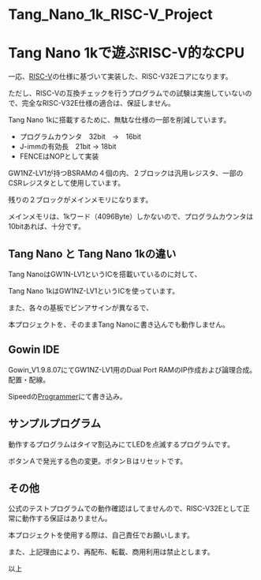 # Tang_Nano_1k_RISC-V_Project


Tang Nano 1kで遊ぶRISC-V的なCPU
======================================

一応、[RISC-V](http://riscv.org/)の仕様に基づいて実装した、RISC-V32Eコアになります。

ただし、RISC-Vの互換チェックを行うプログラムでの試験は実施していないので、完全なRISC-V32E仕様の適合は、保証しません。

Tang Nano 1kに搭載するために、無駄な仕様の一部を削減しています。
- プログラムカウンタ　32bit　→　16bit
- J-immの有効長　21bit → 18bit
- FENCEはNOPとして実装

GW1NZ-LV1が持つBSRAMの４個の内、２ブロックは汎用レジスタ、一部のCSRレジスタとして使用しています。

残りの２ブロックがメインメモリになります。

メインメモリは、1kワード（4096Byte）しかないので、プログラムカウンタは10bitあれば、十分です。



Tang Nano と Tang Nano 1kの違い
------------------------
Tang NanoはGW1N-LV1というICを搭載いているのに対して、

Tang Nano 1kはGW1NZ-LV1というICを使っています。

また、各々の基板でピンアサインが異なるで、

本プロジェクトを、そのままTang Nanoに書き込んでも動作しません。



Gowin IDE
------------------------
Gowin_V1.9.8.07にてGW1NZ-LV1用のDual Port RAMのIP作成および論理合成。配置・配線。

Sipeedの[Programmer](https://dl.sipeed.com/shareURL/TANG/programmer)にて書き込み。



サンプルプログラム
------------------------
動作するプログラムはタイマ割込みにてLEDを点滅するプログラムです。

ボタンＡで発光する色の変更。ボタンＢはリセットです。



その他
------------------------
公式のテストプログラムでの動作確認はしてませんので、RISC-V32Eとして正常に動作する保証はありません。

本プロジェクトを使用する際は、自己責任でお願いします。

また、上記理由により、再配布、転載、商用利用は禁止とします。



以上

